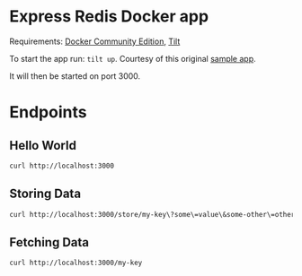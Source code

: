 # Express Redis Docker app

Requirements: [Docker Community Edition](https://www.docker.com/community-edition), [Tilt](https://tilt.dev/)

To start the app run: `tilt up`. Courtesy of this original [sample app](https://github.com/HugoDF/express-redis-docker).

It will then be started on port 3000. 

# Endpoints

## Hello World

```sh
curl http://localhost:3000
```

## Storing Data
```sh
curl http://localhost:3000/store/my-key\?some\=value\&some-other\=other-value
```

## Fetching Data

```sh
curl http://localhost:3000/my-key
```
